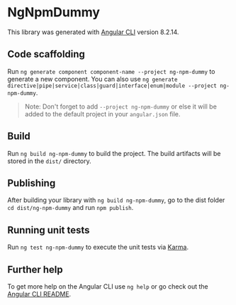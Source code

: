 # NgNpmDummy

This library was generated with [Angular CLI](https://github.com/angular/angular-cli) version 8.2.14.

## Code scaffolding

Run `ng generate component component-name --project ng-npm-dummy` to generate a new component. You can also use `ng generate directive|pipe|service|class|guard|interface|enum|module --project ng-npm-dummy`.
> Note: Don't forget to add `--project ng-npm-dummy` or else it will be added to the default project in your `angular.json` file. 

## Build

Run `ng build ng-npm-dummy` to build the project. The build artifacts will be stored in the `dist/` directory.

## Publishing

After building your library with `ng build ng-npm-dummy`, go to the dist folder `cd dist/ng-npm-dummy` and run `npm publish`.

## Running unit tests

Run `ng test ng-npm-dummy` to execute the unit tests via [Karma](https://karma-runner.github.io).

## Further help

To get more help on the Angular CLI use `ng help` or go check out the [Angular CLI README](https://github.com/angular/angular-cli/blob/master/README.md).
